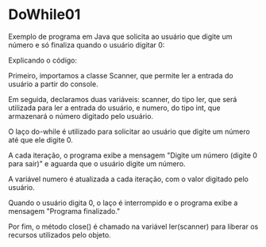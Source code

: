 # DoWhile01

Exemplo de programa em Java que solicita ao usuário que digite um número e só finaliza quando o usuário digitar 0:

Explicando o código:

Primeiro, importamos a classe Scanner, que permite ler a entrada do usuário a partir do console.

Em seguida, declaramos duas variáveis: scanner, do tipo ler, que será utilizada para ler a entrada do usuário, e numero, do tipo int,
que armazenará o número digitado pelo usuário.

O laço do-while é utilizado para solicitar ao usuário que digite um número até que ele digite 0.

A cada iteração, o programa exibe a mensagem "Digite um número (digite 0 para sair)" e aguarda que o usuário digite um número.

A variável numero é atualizada a cada iteração, com o valor digitado pelo usuário.

Quando o usuário digita 0, o laço é interrompido e o programa exibe a mensagem "Programa finalizado."

Por fim, o método close() é chamado na variável ler(scanner) para liberar os recursos utilizados pelo objeto.
